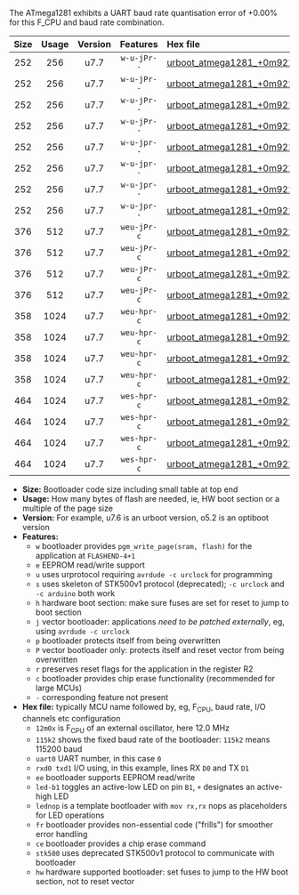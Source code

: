 The ATmega1281 exhibits a UART baud rate quantisation error of +0.00% for this F_CPU and baud rate combination.

|Size|Usage|Version|Features|Hex file|
|:-:|:-:|:-:|:-:|:--|
|252|256|u7.7|`w-u-jPr--`|[urboot_atmega1281_+0m9216x_++19k2_uart0_rxe0_txe1_led+b5.hex](https://raw.githubusercontent.com/stefanrueger/urboot.hex/main/mcus/atmega1281/external_oscillator/fcpu_+0m9216x/br_++19k2/urboot_atmega1281_+0m9216x_++19k2_uart0_rxe0_txe1_led+b5.hex)|
|252|256|u7.7|`w-u-jPr--`|[urboot_atmega1281_+0m9216x_++19k2_uart0_rxe0_txe1_lednop.hex](https://raw.githubusercontent.com/stefanrueger/urboot.hex/main/mcus/atmega1281/external_oscillator/fcpu_+0m9216x/br_++19k2/urboot_atmega1281_+0m9216x_++19k2_uart0_rxe0_txe1_lednop.hex)|
|252|256|u7.7|`w-u-jPr--`|[urboot_atmega1281_+0m9216x_++19k2_uart1_rxd2_txd3_led+b5.hex](https://raw.githubusercontent.com/stefanrueger/urboot.hex/main/mcus/atmega1281/external_oscillator/fcpu_+0m9216x/br_++19k2/urboot_atmega1281_+0m9216x_++19k2_uart1_rxd2_txd3_led+b5.hex)|
|252|256|u7.7|`w-u-jPr--`|[urboot_atmega1281_+0m9216x_++19k2_uart1_rxd2_txd3_lednop.hex](https://raw.githubusercontent.com/stefanrueger/urboot.hex/main/mcus/atmega1281/external_oscillator/fcpu_+0m9216x/br_++19k2/urboot_atmega1281_+0m9216x_++19k2_uart1_rxd2_txd3_lednop.hex)|
|252|256|u7.7|`w-u-jpr--`|[urboot_atmega1281_+0m9216x_++19k2_uart0_rxe0_txe1_led+b5_fr.hex](https://raw.githubusercontent.com/stefanrueger/urboot.hex/main/mcus/atmega1281/external_oscillator/fcpu_+0m9216x/br_++19k2/urboot_atmega1281_+0m9216x_++19k2_uart0_rxe0_txe1_led+b5_fr.hex)|
|252|256|u7.7|`w-u-jpr--`|[urboot_atmega1281_+0m9216x_++19k2_uart0_rxe0_txe1_lednop_fr.hex](https://raw.githubusercontent.com/stefanrueger/urboot.hex/main/mcus/atmega1281/external_oscillator/fcpu_+0m9216x/br_++19k2/urboot_atmega1281_+0m9216x_++19k2_uart0_rxe0_txe1_lednop_fr.hex)|
|252|256|u7.7|`w-u-jpr--`|[urboot_atmega1281_+0m9216x_++19k2_uart1_rxd2_txd3_led+b5_fr.hex](https://raw.githubusercontent.com/stefanrueger/urboot.hex/main/mcus/atmega1281/external_oscillator/fcpu_+0m9216x/br_++19k2/urboot_atmega1281_+0m9216x_++19k2_uart1_rxd2_txd3_led+b5_fr.hex)|
|252|256|u7.7|`w-u-jpr--`|[urboot_atmega1281_+0m9216x_++19k2_uart1_rxd2_txd3_lednop_fr.hex](https://raw.githubusercontent.com/stefanrueger/urboot.hex/main/mcus/atmega1281/external_oscillator/fcpu_+0m9216x/br_++19k2/urboot_atmega1281_+0m9216x_++19k2_uart1_rxd2_txd3_lednop_fr.hex)|
|376|512|u7.7|`weu-jPr-c`|[urboot_atmega1281_+0m9216x_++19k2_uart0_rxe0_txe1_ee_led+b5_fr_ce.hex](https://raw.githubusercontent.com/stefanrueger/urboot.hex/main/mcus/atmega1281/external_oscillator/fcpu_+0m9216x/br_++19k2/urboot_atmega1281_+0m9216x_++19k2_uart0_rxe0_txe1_ee_led+b5_fr_ce.hex)|
|376|512|u7.7|`weu-jPr-c`|[urboot_atmega1281_+0m9216x_++19k2_uart0_rxe0_txe1_ee_lednop_fr_ce.hex](https://raw.githubusercontent.com/stefanrueger/urboot.hex/main/mcus/atmega1281/external_oscillator/fcpu_+0m9216x/br_++19k2/urboot_atmega1281_+0m9216x_++19k2_uart0_rxe0_txe1_ee_lednop_fr_ce.hex)|
|376|512|u7.7|`weu-jPr-c`|[urboot_atmega1281_+0m9216x_++19k2_uart1_rxd2_txd3_ee_led+b5_fr_ce.hex](https://raw.githubusercontent.com/stefanrueger/urboot.hex/main/mcus/atmega1281/external_oscillator/fcpu_+0m9216x/br_++19k2/urboot_atmega1281_+0m9216x_++19k2_uart1_rxd2_txd3_ee_led+b5_fr_ce.hex)|
|376|512|u7.7|`weu-jPr-c`|[urboot_atmega1281_+0m9216x_++19k2_uart1_rxd2_txd3_ee_lednop_fr_ce.hex](https://raw.githubusercontent.com/stefanrueger/urboot.hex/main/mcus/atmega1281/external_oscillator/fcpu_+0m9216x/br_++19k2/urboot_atmega1281_+0m9216x_++19k2_uart1_rxd2_txd3_ee_lednop_fr_ce.hex)|
|358|1024|u7.7|`weu-hpr-c`|[urboot_atmega1281_+0m9216x_++19k2_uart0_rxe0_txe1_ee_led+b5_fr_ce_hw.hex](https://raw.githubusercontent.com/stefanrueger/urboot.hex/main/mcus/atmega1281/external_oscillator/fcpu_+0m9216x/br_++19k2/urboot_atmega1281_+0m9216x_++19k2_uart0_rxe0_txe1_ee_led+b5_fr_ce_hw.hex)|
|358|1024|u7.7|`weu-hpr-c`|[urboot_atmega1281_+0m9216x_++19k2_uart0_rxe0_txe1_ee_lednop_fr_ce_hw.hex](https://raw.githubusercontent.com/stefanrueger/urboot.hex/main/mcus/atmega1281/external_oscillator/fcpu_+0m9216x/br_++19k2/urboot_atmega1281_+0m9216x_++19k2_uart0_rxe0_txe1_ee_lednop_fr_ce_hw.hex)|
|358|1024|u7.7|`weu-hpr-c`|[urboot_atmega1281_+0m9216x_++19k2_uart1_rxd2_txd3_ee_led+b5_fr_ce_hw.hex](https://raw.githubusercontent.com/stefanrueger/urboot.hex/main/mcus/atmega1281/external_oscillator/fcpu_+0m9216x/br_++19k2/urboot_atmega1281_+0m9216x_++19k2_uart1_rxd2_txd3_ee_led+b5_fr_ce_hw.hex)|
|358|1024|u7.7|`weu-hpr-c`|[urboot_atmega1281_+0m9216x_++19k2_uart1_rxd2_txd3_ee_lednop_fr_ce_hw.hex](https://raw.githubusercontent.com/stefanrueger/urboot.hex/main/mcus/atmega1281/external_oscillator/fcpu_+0m9216x/br_++19k2/urboot_atmega1281_+0m9216x_++19k2_uart1_rxd2_txd3_ee_lednop_fr_ce_hw.hex)|
|464|1024|u7.7|`wes-hpr-c`|[urboot_atmega1281_+0m9216x_++19k2_uart0_rxe0_txe1_ee_led+b5_fr_ce_stk500_hw.hex](https://raw.githubusercontent.com/stefanrueger/urboot.hex/main/mcus/atmega1281/external_oscillator/fcpu_+0m9216x/br_++19k2/urboot_atmega1281_+0m9216x_++19k2_uart0_rxe0_txe1_ee_led+b5_fr_ce_stk500_hw.hex)|
|464|1024|u7.7|`wes-hpr-c`|[urboot_atmega1281_+0m9216x_++19k2_uart0_rxe0_txe1_ee_lednop_fr_ce_stk500_hw.hex](https://raw.githubusercontent.com/stefanrueger/urboot.hex/main/mcus/atmega1281/external_oscillator/fcpu_+0m9216x/br_++19k2/urboot_atmega1281_+0m9216x_++19k2_uart0_rxe0_txe1_ee_lednop_fr_ce_stk500_hw.hex)|
|464|1024|u7.7|`wes-hpr-c`|[urboot_atmega1281_+0m9216x_++19k2_uart1_rxd2_txd3_ee_led+b5_fr_ce_stk500_hw.hex](https://raw.githubusercontent.com/stefanrueger/urboot.hex/main/mcus/atmega1281/external_oscillator/fcpu_+0m9216x/br_++19k2/urboot_atmega1281_+0m9216x_++19k2_uart1_rxd2_txd3_ee_led+b5_fr_ce_stk500_hw.hex)|
|464|1024|u7.7|`wes-hpr-c`|[urboot_atmega1281_+0m9216x_++19k2_uart1_rxd2_txd3_ee_lednop_fr_ce_stk500_hw.hex](https://raw.githubusercontent.com/stefanrueger/urboot.hex/main/mcus/atmega1281/external_oscillator/fcpu_+0m9216x/br_++19k2/urboot_atmega1281_+0m9216x_++19k2_uart1_rxd2_txd3_ee_lednop_fr_ce_stk500_hw.hex)|

- **Size:** Bootloader code size including small table at top end
- **Usage:** How many bytes of flash are needed, ie, HW boot section or a multiple of the page size
- **Version:** For example, u7.6 is an urboot version, o5.2 is an optiboot version
- **Features:**
  + `w` bootloader provides `pgm_write_page(sram, flash)` for the application at `FLASHEND-4+1`
  + `e` EEPROM read/write support
  + `u` uses urprotocol requiring `avrdude -c urclock` for programming
  + `s` uses skeleton of STK500v1 protocol (deprecated); `-c urclock` and `-c arduino` both work
  + `h` hardware boot section: make sure fuses are set for reset to jump to boot section
  + `j` vector bootloader: applications *need to be patched externally*, eg, using `avrdude -c urclock`
  + `p` bootloader protects itself from being overwritten
  + `P` vector bootloader only: protects itself and reset vector from being overwritten
  + `r` preserves reset flags for the application in the register R2
  + `c` bootloader provides chip erase functionality (recommended for large MCUs)
  + `-` corresponding feature not present
- **Hex file:** typically MCU name followed by, eg, F<sub>CPU</sub>, baud rate, I/O channels etc configuration
  + `12m0x` is F<sub>CPU</sub> of an external oscillator, here 12.0 MHz
  + `115k2` shows the fixed baud rate of the bootloader: `115k2` means 115200 baud
  + `uart0` UART number, in this case `0`
  + `rxd0 txd1` I/O using, in this example, lines RX `D0` and TX `D1`
  + `ee` bootloader supports EEPROM read/write
  + `led-b1` toggles an active-low LED on pin `B1`, `+` designates an active-high LED
  + `lednop` is a template bootloader with `mov rx,rx` nops as placeholders for LED operations
  + `fr` bootloader provides non-essential code ("frills") for smoother error handling
  + `ce` bootloader provides a chip erase command
  + `stk500` uses deprecated STK500v1 protocol to communicate with bootloader
  + `hw` hardware supported bootloader: set fuses to jump to the HW boot section, not to reset vector
